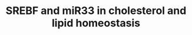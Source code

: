 ---
annotations:
- id: PW:0000355
  parent: regulatory pathway
  type: Pathway Ontology
  value: homeostasis pathway
authors:
- Samuel Sklar
- Khanspers
- MaintBot
- Lindarieswijk
- Mkutmon
- Finterly
citedin:
- link: PMC7925531
- link: PMC5085087
description: This pathway describes transcription factor-microRNA circuits governing
  cholesterol and lipid homeostasis. It is based on a seminar by Dr. Anders Näär.  Proteins
  on this pathway have targeted assays available via the [https://assays.cancer.gov/available_assays?wp_id=WP2011
  CPTAC Assay Portal]
last-edited: 2021-05-27
organisms:
- Homo sapiens
redirect_from:
- /index.php/Pathway:WP2011
- /instance/WP2011
- /instance/WP2011_rr118441
revision: r118441
schema-jsonld:
- '@context': https://schema.org/
  '@id': https://wikipathways.github.io/pathways/WP2011.html
  '@type': Dataset
  creator:
    '@type': Organization
    name: WikiPathways
  description: This pathway describes transcription factor-microRNA circuits governing
    cholesterol and lipid homeostasis. It is based on a seminar by Dr. Anders Näär.  Proteins
    on this pathway have targeted assays available via the [https://assays.cancer.gov/available_assays?wp_id=WP2011
    CPTAC Assay Portal]
  keywords:
  - ABCA1
  - FASN
  - HMGCR
  - HMGCS1
  - LDLR
  - MED15
  - MTOR
  - NR1H3
  - PPARA
  - PPARGC1A
  - PRKAA1
  - SCD
  - SIRT1
  - SIRT6
  - SREBF1
  - SREBF2
  license: CC0
  name: SREBF and miR33 in cholesterol and lipid homeostasis
seo: CreativeWork
title: SREBF and miR33 in cholesterol and lipid homeostasis
wpid: WP2011
---